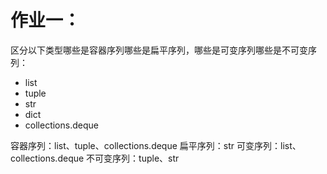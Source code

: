 # 作业一：

区分以下类型哪些是容器序列哪些是扁平序列，哪些是可变序列哪些是不可变序列：

- list
- tuple
- str
- dict
- collections.deque

容器序列：list、tuple、collections.deque
扁平序列：str
可变序列：list、collections.deque
不可变序列：tuple、str

